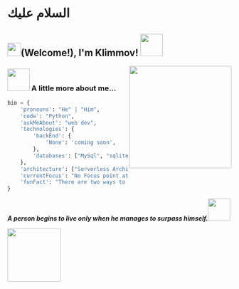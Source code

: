 <h1>السلام عليك </h1>
<h2><img src="https://san2.ru/smiles/biggrin.gif" width="30"/>(Welcome!), I'm Klimmov! <img src="https://www.gifki.org/data/media/851/flag-palestiny-animatsionnaya-kartinka-0003.gif" width="50"></h2>
<img align='right' src="https://media.giphy.com/media/M9gbBd9nbDrOTu1Mqx/giphy.gif" width="230">
</em></p>





### <img src="https://media.giphy.com/media/VgCDAzcKvsR6OM0uWg/giphy.gif" width="50"> A little more about me...  

```python
bio = {
    'pronouns': "He" | "Him",
    'code': "Python",
    'askMeAbout': "web dev",
    'technologies': {
        'backEnd': {
            'None': 'coming soon',
        },
        'databases': ["MySql", "sqlite"],
    },
    'architecture': ["Serverless Architecture", "Progressive web applications", "Single page applications"],
    'currentFocus': "No Focus point at this time",
    'funFact': "There are two ways to write error-free programs; only the third one works"
}
```

<em><b>A person begins to live only when he manages to surpass himself.</b></b><img src="https://san2.ru/smiles/steep.gif" width="50"></em>

<img src="https://ragglefragglereviews.files.wordpress.com/2021/07/tumblr_12c0be42399e77fbf3e903ce864e64c0_1addbc76_540.gif" width="120">


